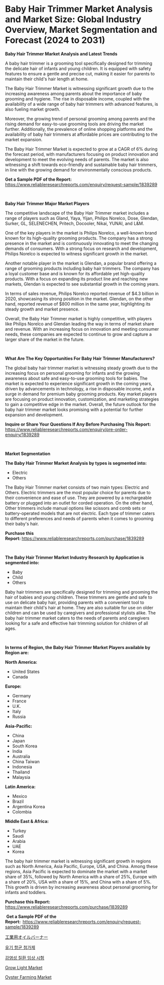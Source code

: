 <p><h1>Baby Hair Trimmer Market Analysis and Market Size: Global Industry Overview, Market Segmentation and Forecast (2024 to 2031)</h1></p><p><strong>Baby Hair Trimmer Market Analysis and Latest Trends</strong></p>
<p><p>A baby hair trimmer is a grooming tool specifically designed for trimming the delicate hair of infants and young children. It is equipped with safety features to ensure a gentle and precise cut, making it easier for parents to maintain their child's hair length at home.</p><p>The Baby Hair Trimmer Market is witnessing significant growth due to the increasing awareness among parents about the importance of baby grooming and hygiene. The rise in disposable income, coupled with the availability of a wide range of baby hair trimmers with advanced features, is also fueling market growth.</p><p>Moreover, the growing trend of personal grooming among parents and the rising demand for easy-to-use grooming tools are driving the market further. Additionally, the prevalence of online shopping platforms and the availability of baby hair trimmers at affordable prices are contributing to the market expansion.</p><p>The Baby Hair Trimmer Market is expected to grow at a CAGR of 6% during the forecast period, with manufacturers focusing on product innovation and development to meet the evolving needs of parents. The market is also witnessing a shift towards eco-friendly and sustainable baby hair trimmers, in line with the growing demand for environmentally conscious products.</p></p>
<p><strong>Get a Sample PDF of the Report:&nbsp;</strong> <a href="https://www.reliableresearchreports.com/enquiry/request-sample/1839289">https://www.reliableresearchreports.com/enquiry/request-sample/1839289</a></p>
<p>&nbsp;</p>
<p><strong>Baby Hair Trimmer Major Market Players</strong></p>
<p><p>The competitive landscape of the Baby Hair Trimmer market includes a range of players such as Gland, Yaya, Yijan, Philips Norelco, Dose, Glendan, Surker, GL, SELENECHEN, Pritech, Docooler, Nikai, YUNAI, and L&M. </p><p>One of the key players in the market is Philips Norelco, a well-known brand known for its high-quality grooming products. The company has a strong presence in the market and is continuously innovating to meet the changing demands of consumers. With a strong focus on research and development, Philips Norelco is expected to witness significant growth in the market.</p><p>Another notable player in the market is Glendan, a popular brand offering a range of grooming products including baby hair trimmers. The company has a loyal customer base and is known for its affordable yet high-quality products. With a focus on expanding its product line and reaching new markets, Glendan is expected to see substantial growth in the coming years.</p><p>In terms of sales revenue, Philips Norelco reported revenue of $4.3 billion in 2020, showcasing its strong position in the market. Glendan, on the other hand, reported revenue of $800 million in the same year, highlighting its steady growth and market presence.</p><p>Overall, the Baby Hair Trimmer market is highly competitive, with players like Philips Norelco and Glendan leading the way in terms of market share and revenue. With an increasing focus on innovation and meeting consumer needs, these companies are expected to continue to grow and capture a larger share of the market in the future.</p></p>
<p>&nbsp;</p>
<p><strong>What Are The Key Opportunities For Baby Hair Trimmer Manufacturers?</strong></p>
<p><p>The global baby hair trimmer market is witnessing steady growth due to the increasing focus on personal grooming for infants and the growing awareness about safe and easy-to-use grooming tools for babies. The market is expected to experience significant growth in the coming years, driven by advancements in technology, a rise in disposable income, and a surge in demand for premium baby grooming products. Key market players are focusing on product innovation, customization, and marketing strategies to gain a competitive edge in the market. Overall, the future outlook for the baby hair trimmer market looks promising with a potential for further expansion and development.</p></p>
<p><strong>Inquire or Share Your Questions If Any Before Purchasing This Report:</strong> <a href="https://www.reliableresearchreports.com/enquiry/pre-order-enquiry/1839289">https://www.reliableresearchreports.com/enquiry/pre-order-enquiry/1839289</a></p>
<p>&nbsp;</p>
<p><strong>Market Segmentation</strong></p>
<p><strong>The Baby Hair Trimmer Market Analysis by types is segmented into:</strong></p>
<p><ul><li>Electric</li><li>Others</li></ul></p>
<p><p>The Baby Hair Trimmer market consists of two main types: Electric and Others. Electric trimmers are the most popular choice for parents due to their convenience and ease of use. They are powered by a rechargeable battery or plugged into an outlet for corded operation. On the other hand, Other trimmers include manual options like scissors and comb sets or battery-operated models that are not electric. Each type of trimmer caters to different preferences and needs of parents when it comes to grooming their baby's hair.</p></p>
<p><strong>Purchase this Report:&nbsp;</strong><a href="https://www.reliableresearchreports.com/purchase/1839289">https://www.reliableresearchreports.com/purchase/1839289</a></p>
<p>&nbsp;</p>
<p><strong>The Baby Hair Trimmer Market Industry Research by Application is segmented into:</strong></p>
<p><ul><li>Baby</li><li>Child</li><li>Others</li></ul></p>
<p><p>Baby hair trimmers are specifically designed for trimming and grooming the hair of babies and young children. These trimmers are gentle and safe to use on delicate baby hair, providing parents with a convenient tool to maintain their child's hair at home. They are also suitable for use on older children and can be used by caregivers and professional stylists alike. The baby hair trimmer market caters to the needs of parents and caregivers looking for a safe and effective hair trimming solution for children of all ages.</p></p>
<p>&nbsp;</p>
<p><strong>In terms of Region, the Baby Hair Trimmer Market Players available by Region are:</strong></p>
<p>
    <p> <strong> North America: </strong>
        <ul>
            <li>United States</li>
            <li>Canada</li>
        </ul>
        </p> 
    <p> <strong> Europe: </strong>
        <ul>
            <li>Germany</li>
            <li>France</li>
            <li>U.K.</li>
            <li>Italy</li>
            <li>Russia</li>
        </ul>
        </p> 
    <p> <strong> Asia-Pacific: </strong>
        <ul>
            <li>China</li>
            <li>Japan</li>
            <li>South Korea</li>
            <li>India</li>
            <li>Australia</li>
            <li>China Taiwan</li>
            <li>Indonesia</li>
            <li>Thailand</li>
            <li>Malaysia</li>
        </ul>
        </p> 
    <p> <strong> Latin America: </strong>
        <ul>
            <li>Mexico</li>
            <li>Brazil</li>
            <li>Argentina Korea</li>
            <li>Colombia</li>
        </ul>
        </p> 
    <p> <strong> Middle East & Africa: </strong>
        <ul>
            <li>Turkey</li>
            <li>Saudi</li>
            <li>Arabia</li>
            <li>UAE</li>
            <li>Korea</li>
        </ul>
    </p>
    </p>
<p><p>The baby hair trimmer market is witnessing significant growth in regions such as North America, Asia Pacific, Europe, USA, and China. Among these regions, Asia Pacific is expected to dominate the market with a market share of 35%, followed by North America with a share of 25%, Europe with a share of 20%, USA with a share of 15%, and China with a share of 5%. This growth is driven by increasing awareness about personal grooming for infants and toddlers.</p></p>
<p><strong>Purchase this Report: </strong><a href="https://www.reliableresearchreports.com/purchase/1839289">https://www.reliableresearchreports.com/purchase/1839289</a></p>
<p>&nbsp;<strong>Get a Sample PDF of the Report:&nbsp;&nbsp;</strong><a href="https://www.reliableresearchreports.com/enquiry/request-sample/1839289">https://www.reliableresearchreports.com/enquiry/request-sample/1839289</a></p>
<p><strong></strong></p>
<p><p><a href="https://github.com/bucuel854722/Market-Research-Report-List-1/blob/main/90716307713.md">工業用オイルバーナー</a></p><p><a href="https://github.com/GabrielBlanda5656/Market-Research-Report-List-1/blob/main/76187257137.md">유기 항균 첨가제</a></p><p><a href="https://github.com/vsckjg50460/Market-Research-Report-List-1/blob/main/96948487136.md">감염성 질환 임상 시험</a></p><p><a href="https://issuu.com/reportprime-2/docs/grow-light-market-size-2030.pptx">Grow Light Market</a></p><p><a href="https://issuu.com/reportprime-2/docs/oyster-farming-market-size-2030.pptx">Oyster Farming Market</a></p></p>